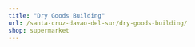 ```yaml
---
title: "Dry Goods Building"
url: /santa-cruz-davao-del-sur/dry-goods-building/
shop: supermarket
---
```

